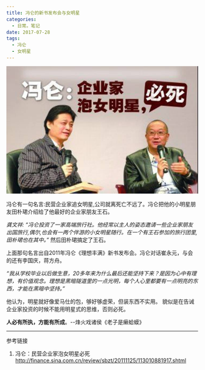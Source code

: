 ```yaml
---
title: 冯仑的新书发布会与女明星
categories:
  - 日常。笔记
date: 2017-07-28
tags:
  - 冯仑
  - 女明星
---
```


![图示](/assets/201709/WX20170727-133244@2x.jpg)

冯仑有一句名言:民营企业家追女明星,公司就离死亡不远了。冯仑把他的小明星朋友田朴珺介绍给了他最好的企业家朋友王石。

*龚文祥: “冯仑投资了一家高端旅行社。他经常以主人的姿态邀请一些企业家朋友出国旅行,偶尔,也会有一两个伴游的小女明星随行。在一个有王石参加的旅行团里,田朴珺也在其中。”* 然后田朴珺搞定了王石。

上面那句名言出自2011年冯仑《理想丰满》新书发布会。冯仑对话崔永元，与会的还有李国庆，蒋方舟。

*“我从学校毕业以后做生意，20多年来为什么最后还能坚持下来？是因为心中有理想，有价值观念。理想是黑暗隧道里的一点光明，每个人心里都要有一点明亮的东西，才能在黑暗中坚持。”*


他认为，明星就好像爱马仕的包，够好够虚荣，但装东西不实用。 貌似是在告诫企业家投资的时候不能用明星式的思维，否则必死。

**人必有所执，方能有所成**。--烽火戏诸侯《老子是癞蛤蟆》

---
参考链接

1. 冯仑：民营企业家泡女明星必死
 http://finance.sina.com.cn/review/sbzt/20111125/113010881917.shtml
